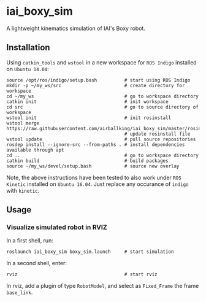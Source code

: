 # iai_boxy_sim
A lightweight kinematics simulation of IAI's Boxy robot.

## Installation
Using ```catkin_tools``` and ```wstool``` in a new workspace for ```ROS Indigo``` installed on ```Ubuntu 14.04```:
```
source /opt/ros/indigo/setup.bash          # start using ROS Indigo
mkdir -p ~/my_ws/src                       # create directory for workspace
cd ~/my_ws                                 # go to workspace directory
catkin init                                # init workspace
cd src                                     # go to source directory of workspace
wstool init                                # init rosinstall
wstool merge https://raw.githubusercontent.com/airballking/iai_boxy_sim/master/rosinstall/catkin.rosinstall
                                           # update rosinstall file
wstool update                              # pull source repositories
rosdep install --ignore-src --from-paths . # install dependencies available through apt
cd ..                                      # go to workspace directory
catkin build                               # build packages
source ~/my_ws/devel/setup.bash            # source new overlay
```
Note, the above instructions have been tested to also work under ```ROS Kinetic``` installed on ```Ubuntu 16.04```. Just replace any occurance of ```indigo``` with ```kinetic```.

## Usage
### Visualize simulated robot in RVIZ
In a first shell, run:
```
roslaunch iai_boxy_sim boxy_sim.launch     # start simulation
```
In a second shell, enter:
```
rviz                                       # start rviz
```
In rviz, add a plugin of type ```RobotModel```, and select as ```Fixed_Frame``` the frame ```base_link```.
